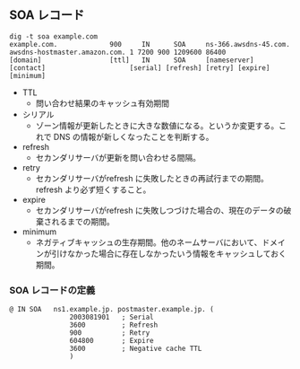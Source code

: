 ## SOA レコード

```
dig -t soa example.com
example.com.             900     IN      SOA     ns-366.awsdns-45.com. awsdns-hostmaster.amazon.com. 1 7200 900 1209600 86400
[domain]                 [ttl]   IN      SOA     [nameserver]          [contact]                     [serial] [refresh] [retry] [expire] [minimum]
```

- TTL
	- 問い合わせ結果のキャッシュ有効期間
- シリアル
	- ゾーン情報が更新したときに大きな数値になる。というか変更する。これで DNS の情報が新しくなったことを判断する。
- refresh
	- セカンダリサーバが更新を問い合わせる間隔。
- retry
	- セカンダリサーバがrefresh に失敗したときの再試行までの期間。refresh より必ず短くすること。
- expire
	- セカンダリサーバがrefresh に失敗しつづけた場合の、現在のデータの破棄されるまでの期間。
- minimum
	- ネガティブキャッシュの生存期間。他のネームサーバにおいて、ドメインが引けなかった場合に存在しなかったいう情報をキャッシュしておく期間。

### SOA レコードの定義

```
@ IN SOA   ns1.example.jp. postmaster.example.jp. (
               2003081901   ; Serial
               3600         ; Refresh
               900          ; Retry
               604800       ; Expire
               3600         ; Negative cache TTL
               )
```

